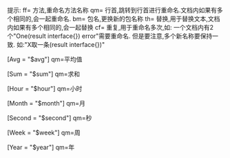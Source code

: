 提示:
ff= 方法,重命名方法名称
qm= 行首,跳转到行首进行重命名.文档内如果有多个相同的,会一起重命名.
bm= 包名,更换新的包名称
th= 替换,用于替换文本,文档内如果有多个相同的,会一起替换
cf= 重复,用于重命名多次,如: 一个文档内有2个"One(result interface{}) error"需要重命名.
    但是要注意,多个新名称要保持一致. 如:"X取一条(result interface{})"


[Avg   = "$avg"]
qm=平均值

[Sum        = "$sum"]
qm=求和

[Hour           = "$hour"]
qm=小时

[Month          = "$month"]
qm=月

[Second         = "$second"]
qm=秒

[Week           = "$week"]
qm=周

[Year           = "$year"]
qm=年
